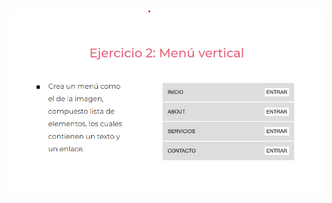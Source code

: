 ![](https://github.com/eduardo608/practicaModeladoEnCaja/blob/ejercicio_2/storage/img/ejercicio_2.png)